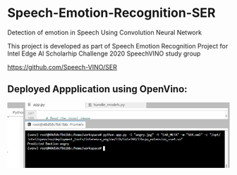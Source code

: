 # Speech-Emotion-Recognition-SER

Detection of emotion in Speech Using Convolution Neural Network

This project is developed as part of Speech Emotion Recognition Project for Intel Edge AI Scholarhip Challenge 2020 SpeechVINO study group

https://github.com/Speech-VINO/SER

## Deployed Appplication using OpenVino:
![Deployed Appplication using OpenVino](https://github.com/Escanor1996/Speech-Emotion-Recognition-SER-/blob/master/deployment_openvino.png)
